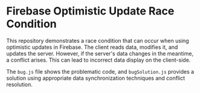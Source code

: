 # Firebase Optimistic Update Race Condition
This repository demonstrates a race condition that can occur when using optimistic updates in Firebase. The client reads data, modifies it, and updates the server.  However, if the server's data changes in the meantime, a conflict arises. This can lead to incorrect data display on the client-side.

The `bug.js` file shows the problematic code, and `bugSolution.js` provides a solution using appropriate data synchronization techniques and conflict resolution.